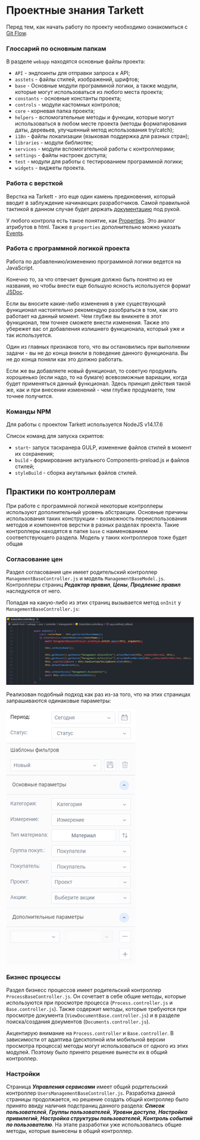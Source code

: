 # Проектные знания Tarkett

Перед тем, как начать работу по проекту необходимо ознакомиться с [Git Flow](https://dev.pyrobyte.ru/git/pyrobyte-knowledge-base/-/wikis/home/common/git-flow).

### Глоссарий по основным папкам

В разделе `webapp` находятся основные файлы проекта:

- `API` - эндпоинты для отправки запроса к API;
- `asstets` - файлы стилей, изображений, шрифтов;
- `base` - Основные модули программной логики, а также модули, которые могут использоваться из любого места проекта;
- `constants` - основные константы проекта;
- `controls` - модули кастомных контролов;
- `core` - корневая папка проекта;
- `helpers` - вспомогательные методы и функции, которые могут использоваться в любом месте проекта (методы форматирования даты, деревьев, улучшенный метод использования try/catch);
- `i18n` - файлы локализации (языковая поддержка для разных стран);
- `libraries` - модули библиотек;
- `services` - модули вспомогательной работы с контроллерами;
- `settings` - файлы настроек доступа;
- `test` - модули для работы с тестированием программной логики;
- `widgets` - виджеты проекта.

### Работа с версткой

Верстка на Tarkett - это еще один камень предкновения, который вводит в заблуждение начинающих разработчиков. Самой правильной тактикой в данном случае будет держать [документацию](https://sapui5.hana.ondemand.com/#/api) под рукой.

У любого контрола есть такое понятие, как [Properties](https://sapui5.hana.ondemand.com/#/api/sap.m.Button%23controlProperties). Это аналог атрибутов в html. Также в `properties` дополнительно можно указать [Events](https://sapui5.hana.ondemand.com/#/api/sap.m.Button%23events/Summary).

### Работа с программной логикой проекта

Работа по добавлению/изменению программной логики ведется на JavaScript.

Конечно то, за что отвечает функция должно быть понятно из ее названия, но чтобы внести еще большую ясность используется формат [JSDoc](https://jsdoc.app/tags-example.html).

Если вы вносите какие-либо изменения в уже существующий функционал настоятельно рекомендую разобраться в том, как это работает на данный момент. Чем глубже вы вникнете в этот функционал, тем точнее сможете внести изменения. Также это убережет вас от добавления излишнего функционала, который уже и так используется.

Один из главных признаков того, что вы остановились при выполнении задачи - вы не до конца вникли в поведение данного функционала. Вы не до конца поняли как это должно работать.

Если же вы добавляете новый функционал, то советую продумать хорошенько (если надо, то на бумаге) всевозможные вариации, когда будет применяться данный функционал. Здесь принцип действия такой же, как и при внесении изменений - чем глубже продумаете, тем точнее получится.

### Команды NPM

Для работы с проектом Tarkett используется NodeJS v14.17.6

Список команд для запуска скриптов:

- `start`- запуск таскранера GULP, изменение файлов стилей в момент их сохранения;
- `build` - формирование актуального Components-preload.js и файлов стилей;
- `styleBuild` - сборка акутальных файлов стилей.

## Практики по контроллерам

При работе с программной логикой некоторые контроллеры используют дополнительный уровень абстракции. Основные причины использования таких конструкции - возможность переиспользования методов и компонентов верстки в разных разделах проекта. Такие контроллеры находятся в папке `base` с наименованием соответствующего раздела. Модель у таких контроллеров тоже будет общая

### Согласование цен

Раздел согласования цен имеет родительский контроллер `ManagementBaseController.js` и модель `ManagementBaseModel.js`. Контроллеры страниц **_Редактор правил_**, **_Цены_**, **_Продление правил_** наследуются от него.

Попадая на какую-либо из этих страниц вызывается метод `onInit` у `ManagementBaseController.js`:

![Вызов метода onInit у родительского контроллера](image.png)

Реализован подобный подход как раз из-за того, что на этих страницах запрашиваются одинаковые параметры:

![Параметры запрашиваемые при первом посещении редактора правил](image-1.png)

### Бизнес процессы

Раздел бизнесс процессов имеет родительский контроллер `ProcessBaseController.js`. Он сочетает в себе общие методы, которые используются при просмотре процесса (`Process.controller.js` и `Base.controller.js`). Также содержит методы, которые требуются при просмотре документа (`ViewDocumentBase.controller.js`) и в разделе поиска/создания документов (`Documents.controller.js`).

Акцентирую внимание на `Process.controller` и `Base.controller`. В зависимости от адаптива (десктопной или мобильной версии просмотра процесса) методы могут использоваться от одного из этих модулей. Поэтому было принято решение вынести их в общий контроллер.

### Настройки

Страница **_Управления сервисами_** имеет общий родительский контроллер `UsersManagementBaseController.js`. Разработка данной страницы продолжается, но решение создать общий контроллер было принято ввиду наличия подстраниц данного раздела: **_Список пользователей_**, **_Группы пользователей_**, **_Уровни доступа_**, **_Настройка привилегий_**, **_Настройка структуры пользователей_**, **_Контроль событий по пользователю_**. На этапе разработки уже использовались общие методы, которые вынесены в общий контроллер.
